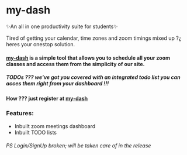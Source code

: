 # my-dash
✨An all in one productivity suite for students✨ 

Tired of getting your calendar, time zones and zoom timings mixed up ?¿ heres your onestop solution. 
#### [my-dash](https://bothacks.loboadrian.repl.co) is a simple tool that allows you to schedule all your zoom classes and access them from the simplicity of our site.

##### TODOs ???  we've got you covered with an integrated todo list you can acces them right from your dashboard !!!

#### How ???  just register at [my-dash](https://bothacks.loboadrian.repl.co) 

### Features:
- Inbuilt zoom meetings dashboard
- Inbuilt TODO lists

###### PS Login/SignUp broken; will be taken care of in the release
